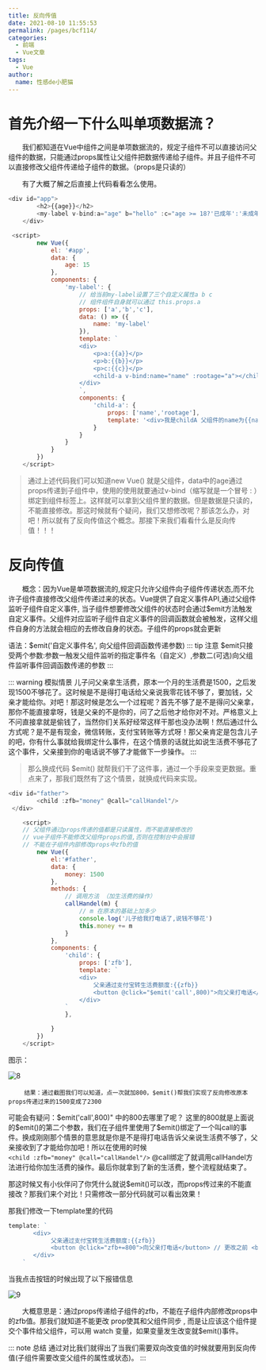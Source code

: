```yaml
---
title: 反向传值
date: 2021-08-10 11:55:53
permalink: /pages/bcf114/
categories:
  - 前端
  - Vue文章
tags:
  - Vue
author:
  name: 性感de小肥猫
---
```

# 首先介绍一下什么叫单项数据流？
　　我们都知道在Vue中组件之间是单项数据流的，规定子组件不可以直接访问父组件的数据，只能通过props属性让父组件把数据传递给子组件。并且子组件不可以直接修改父组件传递给子组件的数据。（props是只读的）

　　有了大概了解之后直接上代码看看怎么使用。


```js
<div id="app">
        <h2>{{age}}</h2>
        <my-label v-bind:a="age" b="hello" :c="age >= 18?'已成年':'未成年'"/>
    </div>

 <script>
        new Vue({
            el: '#app',
            data: {
                age: 15
            },
            components: {
                'my-label': {
                    // 给当前my-label设置了三个自定义属性a b c
                    // 组件组件自身就可以通过 this.props.a
                    props: ['a','b','c'],
                    data: () => ({
                        name: 'my-label'
                    }),
                    template: `
                    <div>
                        <p>a:{{a}}</p>
                        <p>b:{{b}}</p>
                        <p>c:{{c}}</p>
                        <child-a v-bind:name="name" :rootage="a"></child-a>
                    </div>
                    `,
                    components: {
                        'child-a': {
                            props: ['name','rootage'],
                            template: '<div>我是childA 父组件的name为{{name}} rootAge{{rootage}}</div>'
                        }
                    }
                }
            }
        })
    </script>
```

 > 通过上述代码我们可以知道new Vue() 就是父组件，data中的age通过props传递到子组件中，使用的使用就要通过v-bind（缩写就是一个冒号 : ）绑定到组件标签上。这样就可以拿到父组件里的数据。但是数据是只读的，不能直接修改。那这时候就有个疑问，我们又想修改呢？那该怎么办，对吧！所以就有了反向传值这个概念。那接下来我们看看什么是反向传值！！！
 
# 反向传值
　　概念：因为Vue是单项数据流的,规定只允许父组件向子组件传递状态,而不允许子组件直接修改父组件传递过来的状态。Vue提供了自定义事件API,通过父组件监听子组件自定义事件, 当子组件想要修改父组件的状态时会通过$emit方法触发自定义事件。父组件对应监听子组件自定义事件的回调函数就会被触发，这样父组件自身的方法就会相应的去修改自身的状态。子组件的props就会更新
  
语法：$emit('自定义事件名', 向父组件回调函数传递参数)
::: tip 注意
$emit只接受两个参数:参数一触发父组件监听的指定事件名（自定义）,参数二(可选)向父组件监听事件回调函数传递的参数
:::

::: warning 模拟情景
儿子问父亲拿生活费，原本一个月的生活费是1500，之后发现1500不够花了。这时候是不是得打电话给父亲说我零花钱不够了，要加钱，父亲才能给你。对吧！那这时候是怎么一个过程呢？首先不够了是不是得问父亲拿，那你不能直接拿呀，钱是父亲的不是你的，问了之后他才给你对不对。严格意义上不问直接拿就是偷钱了，当然你们关系好经常这样干那也没办法啊！然后通过什么方式呢？是不是有现金，微信转账，支付宝转账等方式呀！那父亲肯定是包含儿子的吧，你有什么事就给我绑定什么事件，在这个情景的话就比如说生活费不够花了这个事件，父亲接到你的电话说不够了才能做下一步操作。
:::

>那么换成代码 $emit() 就帮我们干了这件事，通过一个手段来变更数据。重点来了，那我们既然有了这个情景，就换成代码来实现。


```js
<div id="father">
        <child :zfb="money" @call="callHandel"/>
 </div>

    <script>
    // 父组件通过props传递的值都是只读属性，而不能直接修改的
    // vue子组件不能修改父组件props的值,否则在控制台中会报错
    // 不能在子组件内部修改props中zfb的值
        new Vue({
            el:'#father',
            data: {
                money: 1500
            },
            methods: {
                // 调用方法 （加生活费的操作）
                callHandel(m) {
                    // m 在原本的基础上加多少
                    console.log('儿子给我打电话了,说钱不够花')
                    this.money += m
                }
            },
            components: {
                'child': {
                    props: ['zfb'],
                    template: `
                    <div>
                        父亲通过支付宝转生活费额度:{{zfb}}
                        <button @click="$emit('call',800)">向父亲打电话</button>
                    </div>
                `
                },

            }
        })
    </script>
```

图示：

![8](https://cdn.jsdelivr.net/gh/Chubby-Duner/image-hosting@master/vue/8.png)

　　 `结果：通过截图我们可以知道，点一次就加800，$emit()帮我们实现了反向修改原本props传递过来的1500变成了2300`

可能会有疑问：$emit('call',800)" 中的800去哪里了呢？ 这里的800就是上面说的$emit()的第二个参数，我们在子组件里使用了$emit()绑定了一个叫call的事件。换成刚刚那个情景的意思就是你是不是得打电话告诉父亲说生活费不够了，父亲接收到了才能给你加吧！所以在使用的时候  
   `<child :zfb="money" @call="callHandel"/>`  @call绑定了就调用callHandel方法进行给你加生活费的操作。最后你就拿到了新的生活费，整个流程就结束了。
 

那这时候又有小伙伴问了你凭什么就说$emit()可以改，而props传过来的不能直接改？那我们来个对比！只需修改一部分代码就可以看出效果！

那我们修改一下template里的代码


```js
template: `
       <div>
            父亲通过支付宝转生活费额度:{{zfb}}
            <button @click="zfb+=800">向父亲打电话</button> // 更改之前 <button @click="$emit('call',800)">向父亲打电话</button>
       </div>
    `
```
当我点击按钮的时候出现了以下报错信息

![9](https://cdn.jsdelivr.net/gh/Chubby-Duner/image-hosting@master/vue/9.png)


 　　大概意思是：通过props传递给子组件的zfb，不能在子组件内部修改props中的zfb值。那我们就知道不能更改 prop使其和父组件同步 , 而是让应该这个组件提交个事件给父组件，可以用 watch 变量，如果变量发生改变就$emit()事件。

::: note 总结
通过对比我们就得出了当我们需要双向改变值的时候就要用到反向传值(子组件需要改变父组件的属性或状态)。
:::
 
